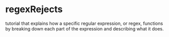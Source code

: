 # regexRejects
tutorial that explains how a specific regular expression, or regex, functions by breaking down each part of the expression and describing what it does.

